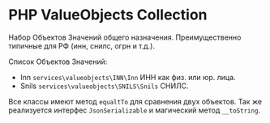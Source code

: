 PHP ValueObjects Collection
==

Набор Объектов Значений общего назначения. 
Преимущественно типичные для РФ (инн, снилс, огрн и т.д.).

Список Объектов Значений:

 - Inn `services\valueobjects\INN\Inn` ИНН как физ. или юр. лица.
 - Snils `services\valueobjects\SNILS\Snils` СНИЛС.
 
 Все классы имеют метод `equaltTo` для сравнения двух объектов.
 Так же реализуется интерфес `JsonSerializable` и магический метод `__toString`.
 